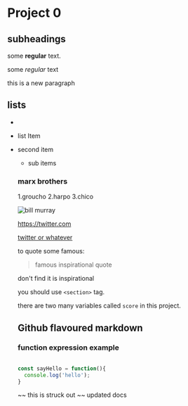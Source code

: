 # Project 0

## subheadings

some **regular** text.



some _regular_ text

this is a new paragraph

## lists
<ul>
<li></li>
</ul>

* list Item
* second item
    * sub items

    ### marx brothers
    1.groucho
    2.harpo
    3.chico

    ![bill murray](https://)

    https://twitter.com

    [twitter or whatever](https://twitter.com)

    to quote some famous:
    >famous inspirational quote

    don't find it is inspirational

    you should use `<section>` tag.

    there are two many variables called `score` in this project.


    ## Github flavoured markdown
    ### function expression example

    ```javascript

    const sayHello = function(){
      console.log('hello');
    }
    ```
    ~~ this is struck out ~~ updated docs
    
